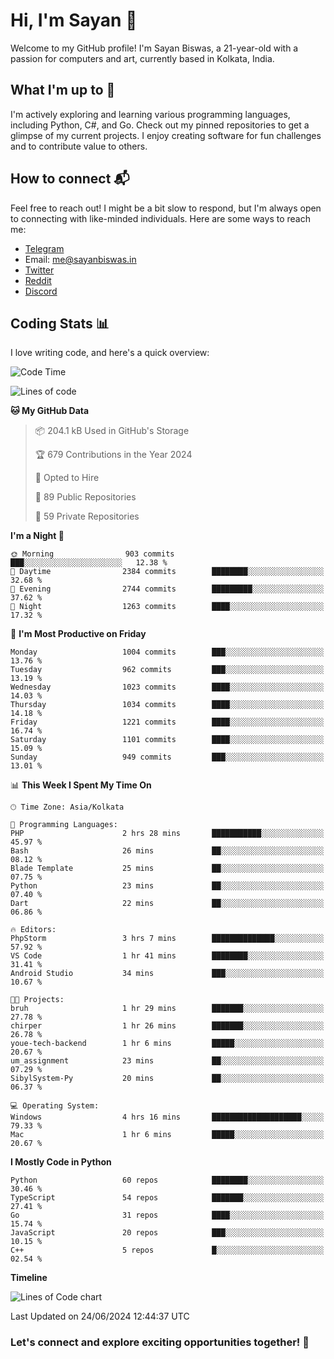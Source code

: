 # Hi, I'm Sayan 👋

Welcome to my GitHub profile! I'm Sayan Biswas, a 21-year-old with a passion for computers and art, currently based in Kolkata, India.

## What I'm up to 🚀

I'm actively exploring and learning various programming languages, including Python, C#, and Go. Check out my pinned repositories to get a glimpse of my current projects. I enjoy creating software for fun challenges and to contribute value to others.

## How to connect 📬

Feel free to reach out! I might be a bit slow to respond, but I'm always open to connecting with like-minded individuals. Here are some ways to reach me:

- [Telegram](https://t.me/dank_as_fuck)
- Email: [me@sayanbiswas.in](mailto:me@sayanbiswas.in)
- [Twitter](https://twitter.com/TheDankDel)
- [Reddit](https://www.reddit.com/user/dank_as_fuck_/)
- [Discord](https://discordapp.com/users/506536929152466945)

## Coding Stats 📊

I love writing code, and here's a quick overview:

<!--START_SECTION:waka-->
![Code Time](http://img.shields.io/badge/Code%20Time-1%2C635%20hrs%209%20mins-blue)

![Lines of code](https://img.shields.io/badge/From%20Hello%20World%20I%27ve%20Written-5.7%20million%20lines%20of%20code-blue)

**🐱 My GitHub Data** 

> 📦 204.1 kB Used in GitHub's Storage 
 > 
> 🏆 679 Contributions in the Year 2024
 > 
> 💼 Opted to Hire
 > 
> 📜 89 Public Repositories 
 > 
> 🔑 59 Private Repositories 
 > 
**I'm a Night 🦉** 

```text
🌞 Morning                903 commits         ███░░░░░░░░░░░░░░░░░░░░░░   12.38 % 
🌆 Daytime                2384 commits        ████████░░░░░░░░░░░░░░░░░   32.68 % 
🌃 Evening                2744 commits        █████████░░░░░░░░░░░░░░░░   37.62 % 
🌙 Night                  1263 commits        ████░░░░░░░░░░░░░░░░░░░░░   17.32 % 
```
📅 **I'm Most Productive on Friday** 

```text
Monday                   1004 commits        ███░░░░░░░░░░░░░░░░░░░░░░   13.76 % 
Tuesday                  962 commits         ███░░░░░░░░░░░░░░░░░░░░░░   13.19 % 
Wednesday                1023 commits        ████░░░░░░░░░░░░░░░░░░░░░   14.03 % 
Thursday                 1034 commits        ████░░░░░░░░░░░░░░░░░░░░░   14.18 % 
Friday                   1221 commits        ████░░░░░░░░░░░░░░░░░░░░░   16.74 % 
Saturday                 1101 commits        ████░░░░░░░░░░░░░░░░░░░░░   15.09 % 
Sunday                   949 commits         ███░░░░░░░░░░░░░░░░░░░░░░   13.01 % 
```


📊 **This Week I Spent My Time On** 

```text
🕑︎ Time Zone: Asia/Kolkata

💬 Programming Languages: 
PHP                      2 hrs 28 mins       ███████████░░░░░░░░░░░░░░   45.97 % 
Bash                     26 mins             ██░░░░░░░░░░░░░░░░░░░░░░░   08.12 % 
Blade Template           25 mins             ██░░░░░░░░░░░░░░░░░░░░░░░   07.75 % 
Python                   23 mins             ██░░░░░░░░░░░░░░░░░░░░░░░   07.40 % 
Dart                     22 mins             ██░░░░░░░░░░░░░░░░░░░░░░░   06.86 % 

🔥 Editors: 
PhpStorm                 3 hrs 7 mins        ██████████████░░░░░░░░░░░   57.92 % 
VS Code                  1 hr 41 mins        ████████░░░░░░░░░░░░░░░░░   31.41 % 
Android Studio           34 mins             ███░░░░░░░░░░░░░░░░░░░░░░   10.67 % 

🐱‍💻 Projects: 
bruh                     1 hr 29 mins        ███████░░░░░░░░░░░░░░░░░░   27.78 % 
chirper                  1 hr 26 mins        ███████░░░░░░░░░░░░░░░░░░   26.78 % 
youe-tech-backend        1 hr 6 mins         █████░░░░░░░░░░░░░░░░░░░░   20.67 % 
um_assignment            23 mins             ██░░░░░░░░░░░░░░░░░░░░░░░   07.29 % 
SibylSystem-Py           20 mins             ██░░░░░░░░░░░░░░░░░░░░░░░   06.37 % 

💻 Operating System: 
Windows                  4 hrs 16 mins       ████████████████████░░░░░   79.33 % 
Mac                      1 hr 6 mins         █████░░░░░░░░░░░░░░░░░░░░   20.67 % 
```

**I Mostly Code in Python** 

```text
Python                   60 repos            ████████░░░░░░░░░░░░░░░░░   30.46 % 
TypeScript               54 repos            ███████░░░░░░░░░░░░░░░░░░   27.41 % 
Go                       31 repos            ████░░░░░░░░░░░░░░░░░░░░░   15.74 % 
JavaScript               20 repos            ███░░░░░░░░░░░░░░░░░░░░░░   10.15 % 
C++                      5 repos             █░░░░░░░░░░░░░░░░░░░░░░░░   02.54 % 
```



**Timeline**

![Lines of Code chart](https://raw.githubusercontent.com/Dank-del/Dank-del/main/assets/bar_graph.png)


 Last Updated on 24/06/2024 12:44:37 UTC
<!--END_SECTION:waka-->

### Let's connect and explore exciting opportunities together! 🚀
